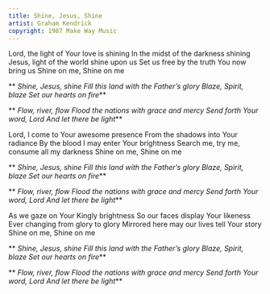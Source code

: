 ```yaml
---
title: Shine, Jesus, Shine
artist: Graham Kendrick
copyright: 1987 Make Way Music
---
```

Lord, the light of Your love is shining
In the midst of the darkness shining
Jesus, light of the world shine upon us
Set us free by the truth You now bring us
Shine on me, Shine on me

 ** *Shine, Jesus, shine
  Fill this land with the Father’s glory
  Blaze, Spirit, blaze
  Set our hearts on fire***

 ** *Flow, river, flow
  Flood the nations with grace and mercy
  Send forth Your word, Lord
  And let there be light***

Lord, I come to Your awesome presence
From the shadows into Your radiance
By the blood I may enter Your brightness
Search me, try me, consume all my darkness
Shine on me, Shine on me

 ** *Shine, Jesus, shine
  Fill this land with the Father’s glory
  Blaze, Spirit, blaze
  Set our hearts on fire***

 ** *Flow, river, flow
  Flood the nations with grace and mercy
  Send forth Your word, Lord
  And let there be light***

As we gaze on Your Kingly brightness
So our faces display Your likeness
Ever changing from glory to glory
Mirrored here may our lives tell Your story
Shine on me, Shine on me

 ** *Shine, Jesus, shine
  Fill this land with the Father’s glory
  Blaze, Spirit, blaze
  Set our hearts on fire***

 ** *Flow, river, flow
  Flood the nations with grace and mercy
  Send forth Your word, Lord
  And let there be light***